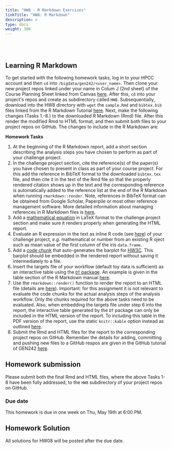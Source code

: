 ```yaml
---
title: "HW8 - R Markdown Exercises"
linkTitle: "HW8: R Markdown"
description: >
type: docs
weight: 308
---
```


<br></br>

## Learning R Markdown

To get started with the following homework tasks, log in to your HPCC account
and then `cd` into `/bigdata/gen242/<user_name>`. Then clone your new project
repos linked under your name in Colum J (2nd sheet) of the Course Planning Sheet linked from Canvas [here](https://elearn.ucr.edu/courses/46539).
After this, `cd` into your project's repos and create as subdirectory called `HW8`. 
Subsequentially, download into the HW8 directory with `wget` the `sample.Rmd` and
`bibtex.bib` files linked from the R Markdown Tutorial
[here](https://girke.bioinformatics.ucr.edu/GEN242-2021/tutorials/rmarkdown/rmarkdown/#initialize-a-new-r-markdown-rmd-script). 
Next, make the following changes (Tasks 1.-8.) to the downloaded R Markdown (Rmd) file. After
this render the modified Rmd to HTML format, and then submit both files to your project repos 
on GitHub. The changes to include in the R Markdown are:

__Homework Tasks__

   1. At the beginning of the R Markdown report, add a short section describing the analysis steps you have chosen to perform as part of your challenge project. 
   2. In the challenge project section, cite the reference(s) of the paper(s) you have chosen to present in class as part of your course project. For this add the
   reference in BibTeX format to the downloaded `bibtex.tex` file, and then cite it in the text of the Rmd file so that the properly rendered 
   citation shows up in the text and the corresponding reference is automatically added to the reference list at the end of the R Markdown when running `rmarkdown::render`. Note, references in BibTeX format can be obtained from 
   Google Scholar, Paperpile or most other reference management software. More detailed information about managing references in R Markdown files is [here](https://girke.bioinformatics.ucr.edu/GEN242/tutorials/rmarkdown/rmarkdown/#citations-and-bibliographies).
   3. Add a [mathematical equation](https://girke.bioinformatics.ucr.edu/GEN242/tutorials/rmarkdown/rmarkdown/#mathematical-equations) in LaTeX format to the challenge project section and make sure it renders properly when generating the HTML report.
   4. Evaluate an R expression in the text as inline R code (see [here](https://girke.bioinformatics.ucr.edu/GEN242/tutorials/rmarkdown/rmarkdown/#inline-r-code)) of your challenge project, _e.g._ mathematical or number from an existing R oject such as mean value of the first column of 
      the iris `data.frame`. 
   5. Add a [code chunk](https://girke.bioinformatics.ucr.edu/GEN242/tutorials/rmarkdown/rmarkdown/#r-code-chunks) that auto-generates the barplot for [HW3C](https://girke.bioinformatics.ucr.edu/GEN242/assignments/homework/hw03/hw03/#c-bar-plots). This barplot should be embedded in the
      rendered report without saving it intermediately to a file.
   6. Insert the targets file of your workflow (default toy data is sufficient) as an interactive table using the [`DT` package](https://rstudio.github.io/DT/). An example is given in the table section of the R Markdown manual [here](https://girke.bioinformatics.ucr.edu/GEN242/tutorials/rmarkdown/rmarkdown/#with-dtdatatable). 
   7. Use the `rmarkdown::render()` function to render the report to an HTML file (details are [here](https://girke.bioinformatics.ucr.edu/GEN242/tutorials/rmarkdown/rmarkdown/#render-rmd-script)). Important: for this assignment it is not relevant to evaluate the code chunks for the actual analysis steps of the analysis workflow. Only the chunks required for the above tasks need to be evaluated. Also, when embedding the targets file under step 6 into the report, the interactive table generated by the `DT` package can only be included in the HTML version of the report. To including this table in the PDF version of the report, use the static `knitr::kable` option instead as outlined [here](https://girke.bioinformatics.ucr.edu/GEN242/tutorials/rmarkdown/rmarkdown/#with-knitrkable).   
   8. Submit the Rmd and HTML files for the report to the corresponding project repos on GitHub. Remember the details for adding, committing and pushing new files to a GitHub respos are given in the GitHub tutorial of GEN242 [here](https://girke.bioinformatics.ucr.edu/GEN242/tutorials/github/github/#exercise).

## Homework submission
Please submit both the final Rmd and HTML files, where the above Tasks 1-8 have been fully addressed, to the `HW8` subdirectory of your project repos 
on GitHub. 

### Due date

This homework is due in one week on Thu, May 19th at 6:00 PM.

## Homework Solution

All solutions for HW08 will be posted after the due date.

